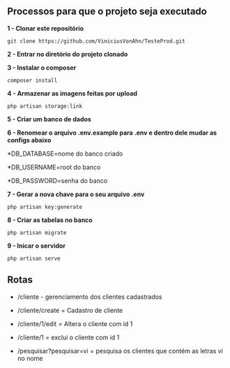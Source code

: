 ## Processos para que o projeto seja executado

**1 - Clonar este repositório**

   `git clone https://github.com/ViniciusVonAhn/TesteProd.git`
   
**2 - Entrar no diretório do projeto clonado**

**3 - Instalar o composer**

   `composer install`
   
**4 - Armazenar as imagens feitas por upload**

   `php artisan storage:link`
   
**5 - Criar um banco de dados**   

**6 - Renomear o arquivo .env.example para .env e dentro dele mudar as configs abaixo**

  *DB_DATABASE=nome do banco criado
  
  *DB_USERNAME=root do banco
  
  *DB_PASSWORD=senha do banco
 
**7 - Gerar a nova chave para o seu arquivo .env**

  `php artisan key:generate`
  
**8 - Criar as tabelas no banco**

  `php artisan migrate`
  
**9 - Inicar o servidor**

  `php artisan serve`
  
## Rotas

* /cliente - gerenciamento dos clientes cadastrados

* /cliente/create = Cadastro de cliente 

* /cliente/1/edit = Altera o cliente com id 1

* /cliente/1 = exclui o cliente com id 1

* /pesquisar?pesquisar=vi = pesquisa os clientes que contém as letras vi no nome
